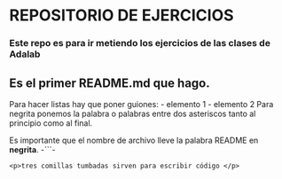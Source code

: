 # REPOSITORIO DE EJERCICIOS

### Este repo es para ir metiendo los ejercicios de las clases de Adalab

## Es el primer README.md que hago.

Para hacer listas hay que poner guiones:
    - elemento 1
    - elemento 2
Para negrita ponemos la palabra o palabras entre dos asteriscos tanto al principio como al final. 

 Es importante que el nombre de archivo lleve la palabra README en **negrita**.
 -```-
  ```hmtl
 <p>tres comillas tumbadas sirven para escribir código </p>